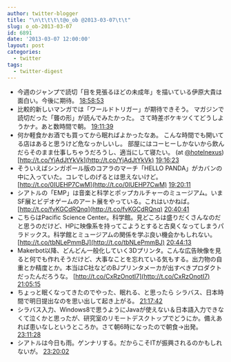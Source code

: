 ```yaml
---
author: twitter-blogger
title: "\n\t\t\t\t@o_ob @2013-03-07\t\t"
slug: o_ob-2013-03-07
id: 6891
date: '2013-03-07 12:00:00'
layout: post
categories:
  - twitter
tags:
  - twitter-digest
---
```


*   今週のジャンプで読切「目を見張るほどの未成年」を描いている伊原大貴は面白い。今後に期待。 [18:58:53](http://twitter.com/o_ob/statuses/309604053795618817)
*   比較的新しいマンガでは「ワールドトリガー」が期待できそう。 マガジンで読切だった「聾の形」が読んでみたかった。 さて時差ボケキツくてどうしようかナ。あと数時間で朝。 [19:11:39](http://twitter.com/o_ob/statuses/309607265814597632)
*   何か軽食かお酒でも買ってから眠ればよかったなあ。 こんな時間でも開いてる店はあると思うけど危なっかしいし。 部屋にはコーヒーしかないから飲んだらそのまま仕事しちゃうだろうし、適当にして寝たい。 (at [@hotelnexus](http://twitter.com/hotelnexus)) [http://t.co/YjAdJtYkVk](http://t.co/YjAdJtYkVk) [19:16:23](http://twitter.com/o_ob/statuses/309608460507553794)
*   そういえばシンガポール版のコアラのマーチ「HELLO PANDA」がカバンの中に入っていた。コレでしのげるとは思えないけど。 [http://t.co/0IUEHP7CwM](http://t.co/0IUEHP7CwM) [19:20:11](http://twitter.com/o_ob/statuses/309609414615240704)
*   シアトルの「EMP」は音楽と科学とポップカルチャーのミュージアム。いまSF展とビデオゲームのアート展をやっている。これはいかねば。 [http://t.co/fvKGCdRQnq](http://t.co/fvKGCdRQnq) [20:40:41](http://twitter.com/o_ob/statuses/309629674538008580)
*   こちらはPacific Science Center。科学館。見どころは盛りだくさんなのだと思うのだけど、HPに映像系を持ってこようとすると古臭くなってしまうパラドックス。科学館とミュージアムの関係を学ぶ良い機会かもしれない。 [http://t.co/tbNLePmmBJ](http://t.co/tbNLePmmBJ) [20:44:13](http://twitter.com/o_ob/statuses/309630562061131776)
*   Makerbot以降、どんどん一般化していく3Dプリンタ。こんな広告映像を見ると何でも作れそうだけど、大事なことを忘れている気もする。出力物の自重とか精度とか。本当はC社などのBJプリンタメーカが出すべきプロダクトだったんだろうな。 [http://t.co/CxRzOnotI7](http://t.co/CxRzOnotI7) [21:05:15](http://twitter.com/o_ob/statuses/309635854136143872)
*   ちょっと眠くなってきたのでやった、眠れる、と思ったら シラバス、日本時間で明日提出なのを思い出して起き上がる。 [21:17:42](http://twitter.com/o_ob/statuses/309638989302882304)
*   シラバス入力、Windows8で思うようにJavaが使えない＆日本語入力できなくて泣くかと思ったが、研究室のリモートデスクトップでどうにか。備えあれば患いなしというところか。さて朝6時になったので朝食→出発。 [23:11:28](http://twitter.com/o_ob/statuses/309667620460826624)
*   シアトルは今日も雨。ゲンナリする。だからこそITが振興されるのかもしれないが。 [23:20:02](http://twitter.com/o_ob/statuses/309669774089129984)